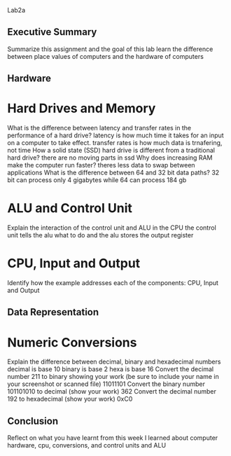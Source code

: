 Lab2a

## Executive Summary
Summarize this assignment and the goal of this lab
learn the difference between place values of computers and the hardware of computers
## Hardware
# Hard Drives and Memory
What is the difference between latency and transfer rates in the performance of a hard drive?
latency is how much time it takes for an input on a computer to take effect. transfer rates is how much data is trnafering, not time
How a solid state (SSD) hard drive is different from a traditional hard drive?
there are no moving parts in ssd
Why does increasing RAM make the computer run faster?
theres less data to swap between applications
What is the difference between 64 and 32 bit data paths?
32 bit can process only 4 gigabytes while 64 can process 184 gb
# ALU and Control Unit
Explain the interaction of the control unit and ALU in the CPU
the control unit tells the alu what to do and the alu stores the output register
# CPU, Input and Output
Identify how the example addresses each of the components: CPU, Input and Output
## Data Representation
# Numeric Conversions
Explain the difference between decimal, binary and hexadecimal numbers
decimal is base 10
binary is base 2
hexa is base 16
Convert the decimal number 211 to binary showing your work (be sure to include your name in your screenshot or scanned file)
11011101
Convert the binary number 101101010 to decimal (show your work)
362
Convert the decimal number 192 to hexadecimal (show your work)
0xC0
## Conclusion
Reflect on what you have learnt from this week
I learned about computer hardware, cpu, conversions, and control units and ALU

